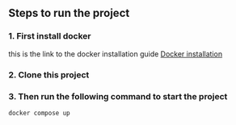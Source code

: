 ## Steps to run the project 

### 1. First install docker 
this is the link to the docker installation guide [Docker installation](https://docs.docker.com/get-docker/)

### 2. Clone this project


### 3. Then run the following command to start the project
``` 
docker compose up
```